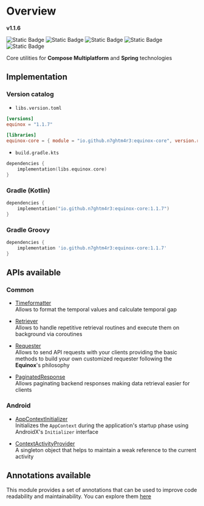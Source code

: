 # Overview

**v1.1.6**

![Static Badge](https://img.shields.io/badge/android-4280511051?link=https%3A%2F%2Fplay.google.com%2Fstore%2Fapps%2Fdetails%3Fid%3Dcom.tecknobit.ametista)
![Static Badge](https://img.shields.io/badge/apple-445E91?link=https%3A%2F%2Fimg.shields.io%2Fbadge%2Fandroid-4280511051)
![Static Badge](https://img.shields.io/badge/desktop-006874?link=https%3A%2F%2Fimg.shields.io%2Fbadge%2Fandroid-4280511051)
![Static Badge](https://img.shields.io/badge/wasmjs-834C74?link=https%3A%2F%2Fimg.shields.io%2Fbadge%2Fandroid-4280511051)
![Static Badge](https://img.shields.io/badge/backend-7d7d7d?link=https%3A%2F%2Fimg.shields.io%2Fbadge%2Fandroid-4280511051)

Core utilities for **Compose Multiplatform** and **Spring** technologies

## Implementation

### Version catalog

- `libs.version.toml`

```toml
[versions]
equinox = "1.1.7"

[libraries]
equinox-core = { module = "io.github.n7ghtm4r3:equinox-core", version.ref = "equinox" }
```

- `build.gradle.kts`

```kotlin
dependencies {
    implementation(libs.equinox.core)
}
```

### Gradle (Kotlin)

```kotlin
dependencies {
    implementation("io.github.n7ghtm4r3:equinox-core:1.1.7")
}
```

### Gradle Groovy

```groovy
dependencies {
    implementation 'io.github.n7ghtm4r3:equinox-core:1.1.7'
}
```

## APIs available

### Common

- [Timeformatter](APIs/common/Timeformatter.md)  
  Allows to format the temporal values and calculate temporal gap

- [Retriever](APIs/common/Retriever.md)  
  Allows to handle repetitive retrieval routines and execute them on background via coroutines

- [Requester](APIs/common/Requester.md)  
  Allows to send API requests with your clients providing the basic methods to build
  your own customized requester following the **Equinox**'s philosophy

- [PaginatedResponse](APIs/common/PaginatedResponse.md)  
  Allows paginating backend responses making data retrieval easier for clients

### Android

- [AppContextInitializer](APIs/android/AppContextInitializer.md)  
  Initializes the `AppContext` during the application's startup phase using AndroidX's `Initializer` interface

- [ContextActivityProvider](APIs/android/ContextActivityProvider.md)  
  A singleton object that helps to maintain a weak reference to the current activity

## Annotations available

This module provides a set of annotations that can be used to improve code readability and maintainability.
You can explore them [here](Annotations/Assembler.md)